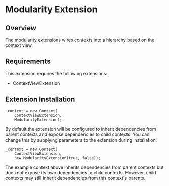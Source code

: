 # Modularity Extension

## Overview

The modularity extensions wires contexts into a hierarchy based on the context view.

## Requirements

This extension requires the following extensions:

+ ContextViewExtension

## Extension Installation

    _context = new Context(
    	ContextViewExtension,
	    ModularityExtension);

By default the extension will be configured to inherit dependencies from parent contexts and expose dependencies to child contexts. You can change this by supplying parameters to the extension during installation:

    _context = new Context(
    	ContextViewExtension,
	    new ModularityExtension(true, false));

The example context above inherits dependencies from parent contexts but does not expose its own dependencies to child contexts. However, child contexts may still inherit dependencies from this context's parents.

